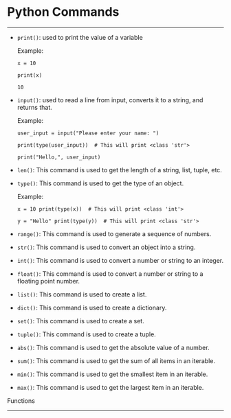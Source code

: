 # Python Commands

---

- `print()`: used to print the value of a variable
    
    Example:
    
    `x = 10`
    
    `print(x)`
    
    `10`
    
- `input()`: used to read a line from input, converts it to a string, and returns that.
    
    Example:
    
    `user_input = input("Please enter your name: ")`
    
    `print(type(user_input))  # This will print <class 'str'>`
    
    `print("Hello,", user_input)`
    
- `len()`: This command is used to get the length of a string, list, tuple, etc.
- `type()`: This command is used to get the type of an object.
    
    Example:
    
    `x = 10
    print(type(x))  # This will print <class 'int'>`
    
    `y = "Hello"
    print(type(y))  # This will print <class 'str'>`
    
- `range()`: This command is used to generate a sequence of numbers.
- `str()`: This command is used to convert an object into a string.
- `int()`: This command is used to convert a number or string to an integer.
- `float()`: This command is used to convert a number or string to a floating point number.
- `list()`: This command is used to create a list.
- `dict()`: This command is used to create a dictionary.
- `set()`: This command is used to create a set.
- `tuple()`: This command is used to create a tuple.
- `abs()`: This command is used to get the absolute value of a number.
- `sum()`: This command is used to get the sum of all items in an iterable.
- `min()`: This command is used to get the smallest item in an iterable.
- `max()`: This command is used to get the largest item in an iterable.

Functions

---